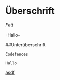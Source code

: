 # Überschrift
*Fett*

-Hallo-


##Unterüberschrift

```
Codefences

Hallo
```
[asdf]("C:\Users\David.Weinberger\Downloads\OIP.webp")
